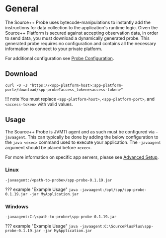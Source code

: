 # General

The Source++ Probe uses bytecode-manipulations to instantly add the instructions for data
collection to the application's runtime logic. Given the Source++ Platform is secured against accepting observation
data, in order to send data, you must download a dynamically generated probe. This generated probe requires no
configuration and contains all the necessary information to connect to your private platform.

For additional configuration see [Probe Configuration](configuration.md).

## Download

```shell
curl -O -J "https://<spp-platform-host>:spp-platform-port>/download/spp-probe?access_token=<access-token>"
```

!!! note
    You must replace `<spp-platform-host>`, `<spp-platform-port>`, and `<access-token>` with valid values.

## Usage

The Source++ Probe is JVMTI agent and as such must be configured via `-javaagent`. This can typically be done by adding
the below configuration to the `java <exec>` command used to execute your application. The `-javaagent` argument should
be placed before `<exec>`.

For more information on specific app servers, please see [Advanced Setup](../../../advanced/setup/overview.md).

### Linux

```
-javaagent:/<path-to-probe>/spp-probe-0.1.19.jar
```

??? example "Example Usage"
    ```
    java -javaagent:/opt/spp/spp-probe-0.1.19.jar -jar MyApplication.jar
    ```

### Windows

```
-javaagent:C:\<path-to-probe>\spp-probe-0.1.19.jar
```

??? example "Example Usage"
    ```
    java -javaagent:C:\SourcePlusPlus\spp-probe-0.1.19.jar -jar MyApplication.jar
    ```
